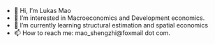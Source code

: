 - 👋 Hi, I’m Lukas Mao
- 👀 I’m interested in Macroeconomics and Development economics.
- 🌱 I’m currently learning structural estimation and spatial economics
- 📫 How to reach me: mao_shengzhi@foxmail dot com.

<!---
LukasMao/LukasMao is a ✨ special ✨ repository because its `README.md` (this file) appears on your GitHub profile.
You can click the Preview link to take a look at your changes.
--->
